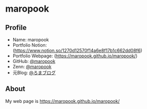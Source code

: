 # maropook

## Profile

- Name: maropook
- Portfolio Notion: (https://www.notion.so/1270d12570f14a6e8f17b1c662dd08f6)
- Portfolio Webpage: (https://maropook.github.io/maropook/)
- GitHub: [@maropook](https://github.com/maropook)
- Zenn: [@maropook](https://zenn.dev/maropook)
- 元Blog: [@ろまブログ](https://maropook.com/) 

## About

My web page is https://maropook.github.io/maropook/


